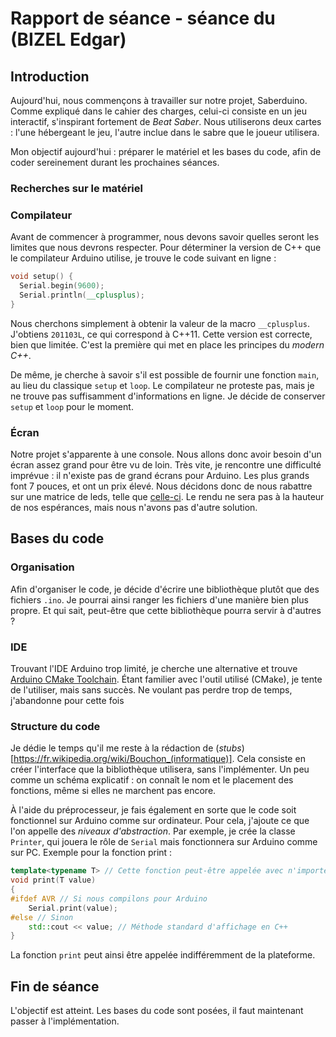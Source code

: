 # Rapport de séance - séance du (BIZEL Edgar)

## Introduction

Aujourd'hui, nous commençons à travailler sur notre projet, Saberduino.
Comme expliqué dans le cahier des charges, celui-ci consiste en un jeu interactif, s'inspirant fortement de *Beat Saber*.
Nous utiliserons deux cartes : l'une hébergeant le jeu, l'autre inclue dans le sabre que le joueur utilisera.

Mon objectif aujourd'hui : préparer le matériel et les bases du code, afin de coder sereinement durant les prochaines séances.

### Recherches sur le matériel

### Compilateur

Avant de commencer à programmer, nous devons savoir quelles seront les limites que nous devrons respecter. Pour déterminer la version de C++ que le compilateur Arduino utilise, je trouve le code suivant en ligne :
```cpp
void setup() {
  Serial.begin(9600);
  Serial.println(__cplusplus);
}
```
Nous cherchons simplement à obtenir la valeur de la macro `__cplusplus`. J'obtiens `201103L`, ce qui correspond à C++11.
Cette version est correcte, bien que limitée. C'est la première qui met en place les principes du *modern C++*.

De même, je cherche à savoir s'il est possible de fournir une fonction `main`, au lieu du classique `setup` et `loop`. Le compilateur ne proteste pas, mais je ne trouve pas suffisamment d'informations en ligne. Je décide de conserver `setup` et `loop` pour le moment.

### Écran

Notre projet s'apparente à une console. Nous allons donc avoir besoin d'un écran assez grand pour être vu de loin.
Très vite, je rencontre une difficulté imprévue : il n'existe pas de grand écrans pour Arduino. Les plus grands font 7 pouces, et ont un prix élevé.
Nous décidons donc de nous rabattre sur une matrice de leds, telle que [celle-ci](https://fr.aliexpress.com/item/32764628505.html). Le rendu ne sera pas à la hauteur de nos espérances, mais nous n'avons pas d'autre solution. 

## Bases du code

### Organisation

Afin d'organiser le code, je décide d'écrire une bibliothèque plutôt que des fichiers `.ino`. Je pourrai ainsi ranger les fichiers d'une manière bien plus propre. Et qui sait, peut-être que cette bibliothèque pourra servir à d'autres ?

### IDE 

Trouvant l'IDE Arduino trop limité, je cherche une alternative et trouve [Arduino CMake Toolchain](https://github.com/a9183756-gh/Arduino-CMake-Toolchain). Étant familier avec l'outil utilisé (CMake), je tente de l'utiliser, mais sans succès. 
Ne voulant pas perdre trop de temps, j'abandonne pour cette fois

### Structure du code

Je dédie le temps qu'il me reste à la rédaction de (*stubs*)[https://fr.wikipedia.org/wiki/Bouchon_(informatique)]. Cela consiste en créer l'interface que la bibliothèque utilisera, sans l'implémenter. Un peu comme un schéma explicatif : on connaît le nom et le placement des fonctions, même si elles ne marchent pas encore.

À l'aide du préprocesseur, je fais également en sorte que le code soit fonctionnel sur Arduino comme sur ordinateur.
Pour cela, j'ajoute ce que l'on appelle des *niveaux d'abstraction*. Par exemple, je crée la classe `Printer`, qui jouera le rôle de `Serial` mais fonctionnera sur Arduino comme sur PC. Exemple pour la fonction print :
```cpp
template<typename T> // Cette fonction peut-être appelée avec n'importe quel type
void print(T value)
{
#ifdef AVR // Si nous compilons pour Arduino
    Serial.print(value);
#else // Sinon
    std::cout << value; // Méthode standard d'affichage en C++
}
```
La fonction `print` peut ainsi être appelée indifféremment de la plateforme.

## Fin de séance

L'objectif est atteint. Les bases du code sont posées, il faut maintenant passer à l'implémentation.